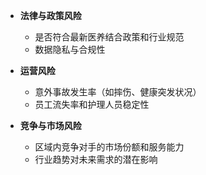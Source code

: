 - **法律与政策风险**
    - 是否符合最新医养结合政策和行业规范
    - 数据隐私与合规性

- **运营风险**
    - 意外事故发生率（如摔伤、健康突发状况）
    - 员工流失率和护理人员稳定性

- **竞争与市场风险**
    - 区域内竞争对手的市场份额和服务能力
    - 行业趋势对未来需求的潜在影响